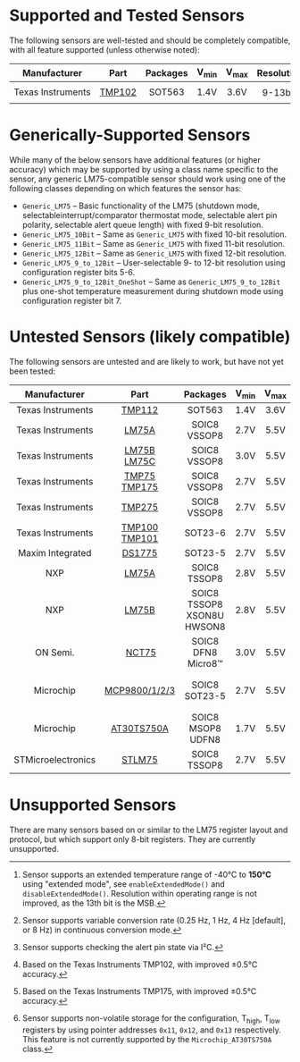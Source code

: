 # Supported and Tested Sensors #

The following sensors are well-tested and should be completely compatible, with all feature supported (unless otherwise noted):

 Manufacturer | Part | Packages | V<sub>min</sub> | V<sub>max</sub> | Resolution | Acc. | <abbr title="Supports one-shot mode">OS</abbr> | Class(es) | &nbsp;
:---:|:---:|:---:|:---:|:---:|:---:|:---:|:---:|:---:| ---
Texas&nbsp;Instruments | [TMP102](http://www.ti.com/lit/ds/symlink/tmp102.pdf) | SOT563 | 1.4V | 3.6V | 9-13b [^tmp102-extended-mode] | ±1°C | ✓ | `TI_TMP102` | [^tmp102-conversion-rate] [^tmp102-alert-flag]

# Generically-Supported Sensors #

While many of the below sensors have additional features (or higher accuracy) which may be supported by using a class name specific to the sensor, any generic LM75-compatible sensor should work using one of the following classes depending on which features the sensor has:

* `Generic_LM75` – Basic functionality of the LM75 (shutdown mode, selectableinterrupt/comparator thermostat mode, selectable alert pin polarity, selectable alert queue length) with fixed 9-bit resolution.
* `Generic_LM75_10Bit` – Same as `Generic_LM75` with fixed 10-bit resolution.
* `Generic_LM75_11Bit` – Same as `Generic_LM75` with fixed 11-bit resolution.
* `Generic_LM75_12Bit` – Same as `Generic_LM75` with fixed 12-bit resolution.
* `Generic_LM75_9_to_12Bit` – User-selectable 9- to 12-bit resolution using configuration register bits 5-6.
* `Generic_LM75_9_to_12Bit_OneShot` – Same as `Generic_LM75_9_to_12Bit` plus one-shot temperature measurement during shutdown mode using configuration register bit 7.

# Untested Sensors (likely compatible) #

The following sensors are untested and are likely to work, but have not yet been tested:

 Manufacturer | Part | Packages | V<sub>min</sub> | V<sub>max</sub> | Resolution | Acc. | <abbr title="Supports one-shot mode">OS</abbr> | Class(es) | &nbsp;
:---:|:---:|:---:|:---:|:---:|:---:|:---:|:---:|:---:| ---
Texas&nbsp;Instruments | [TMP112](http://www.ti.com/lit/ds/symlink/tmp112.pdf) | SOT563 | 1.4V | 3.6V | 9-13b | ±0.5°C | ✓ | `TI_TMP112` | [^tmp112-is-102]
Texas&nbsp;Instruments | [LM75A](http://www.ti.com/lit/ds/symlink/lm75a.pdf) | SOIC8<br>VSSOP8 | 2.7V | 5.5V | 9b | ±2°C | | `TI_LM75A` |
Texas&nbsp;Instruments | [LM75B<br>LM75C](http://www.ti.com/lit/ds/symlink/lm75b.pdf) | SOIC8<br>VSSOP8 | 3.0V | 5.5V | 9b | ±2°C | | `TI_LM75B`<br>`TI_LM75C` |
Texas&nbsp;Instruments | [TMP75<br>TMP175](http://www.ti.com/lit/ds/symlink/tmp175.pdf) | SOIC8<br>VSSOP8 | 2.7V | 5.5V | 9-12b | ±1°C | ✓ | `TI_TMP75`<br>`TI_TMP175` |
Texas&nbsp;Instruments | [TMP275](http://www.ti.com/lit/ds/symlink/tmp275.pdf) | SOIC8<br>VSSOP8 | 2.7V | 5.5V | 9-12b | ±0.5°C | ✓ | `TI_TMP275` | [^tmp275-is-175]
Texas&nbsp;Instruments | [TMP100<br>TMP101](http://www.ti.com/lit/ds/symlink/tmp100.pdf) | SOT23-6 | 2.7V | 5.5V | 9-12b | ±1°C | ✓ | `TI_TMP100`<br>`TI_TMP101` |
Maxim&nbsp;Integrated | [DS1775](https://datasheets.maximintegrated.com/en/ds/DS1775-DS1775R.pdf) | SOT23-5 | 2.7V | 5.5V | 9-12b | ±2°C | | `Maxim_DS1775`
NXP | [LM75A](https://www.nxp.com/docs/en/data-sheet/LM75A.pdf) | SOIC8<br>TSSOP8 | 2.8V | 5.5V | 11b | ±2°C | | `NXP_LM75A` |
NXP | [LM75B](https://www.nxp.com/docs/en/data-sheet/LM75B.pdf) | SOIC8<br>TSSOP8<br>XSON8U<br>HWSON8 | 2.8V | 5.5V | 11b | ±2°C | | `NXP_LM75B` |
ON Semi. | [NCT75](https://www.onsemi.com/pub/Collateral/NCT75-D.PDF) | SOIC8<br>DFN8<br>Micro8™ | 3.0V | 5.5V | 12b | ±1°C | | `ON_NCT75` |
Microchip | [MCP9800/1/2/3](http://ww1.microchip.com/downloads/en/DeviceDoc/21909d.pdf) | SOIC8<br>SOT23-5 | 2.7V | 5.5V | 9-12b | ±1°C | ✓ | `Microchip_MCP9800`<br>`Microchip_MCP9801`<br>`Microchip_MCP9802`<br>`Microchip_MCP9803` |
Microchip | [AT30TS750A](http://ww1.microchip.com/downloads/en/DeviceDoc/Atmel-8855-DTS-AT30TS750A-Datasheet.pdf) | SOIC8<br>MSOP8<br>UDFN8 | 1.7V | 5.5V | 9-12b | ±0.5°C | ✓ | `Microchip_AT30TS750A` | [^at30ts750a-nv-registers]
STMicroelectronics | [STLM75](http://www.st.com/content/ccc/resource/technical/document/datasheet/22/c6/56/13/dd/59/4b/43/CD00153511.pdf/files/CD00153511.pdf/jcr:content/translations/en.CD00153511.pdf) | SOIC8<br>TSSOP8 | 2.7V | 5.5V | 9b | ±2°C | | `ST_STLM75` |

# Unsupported Sensors #

There are many sensors based on or similar to the LM75 register layout and protocol, but which support only 8-bit registers. They are currently unsupported.

[^tmp102-conversion-rate]: Sensor supports variable conversion rate (0.25 Hz, 1 Hz, 4 Hz [default], or 8 Hz) in continuous conversion mode.
[^tmp102-alert-flag]: Sensor supports checking the alert pin state via I²C.
[^tmp102-extended-mode]: Sensor supports an extended temperature range of -40°C to **150°C** using "extended mode", see `enableExtendedMode()` and `disableExtendedMode()`. Resolution within operating range is not improved, as the 13th bit is the MSB.
[^tmp112-is-102]: Based on the Texas Instruments TMP102, with improved ±0.5°C accuracy.
[^tmp275-is-175]: Based on the Texas Instruments TMP175, with improved ±0.5°C accuracy.
[^at30ts750a-nv-registers]: Sensor supports non-volatile storage for the configuration, T<sub>high</sub>, T<sub>low</sub> registers by using pointer addresses `0x11`, `0x12`, and `0x13` respectively. This feature is not currently supported by the `Microchip_AT30TS750A` class.

